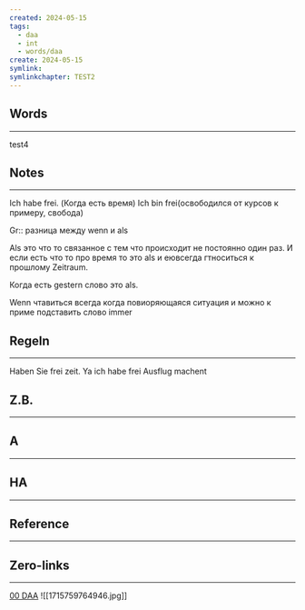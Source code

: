 ```yaml
---
created: 2024-05-15
tags:
  - daa
  - int
  - words/daa
create: 2024-05-15
symlink: 
symlinkchapter: TEST2
---
```



## Words
---
test4
## Notes
---
Ich habe frei. (Когда есть время)
Ich bin frei(освободился от курсов к примеру, свобода)


Gr:: разница между wenn и als

Als это что то связанное с тем что происходит не постоянно один раз. И если есть что то про время то это als и еювсегда гтноситься к прошлому
Zeitraum.

Когда есть gestern слово это als. 

Wenn чтавиться всегда когда повиоряющаяся ситуация и можно к приме подставить слово immer
## Regeln
---
Haben Sie frei zeit.
Ya ich habe frei
Ausflug machent
## Z.B.
---
## A
---

## HA
---

## Reference
---

## Zero-links
---
[00 DAA](app://obsidian.md/00%20DAA)
![[1715759764946.jpg]]
